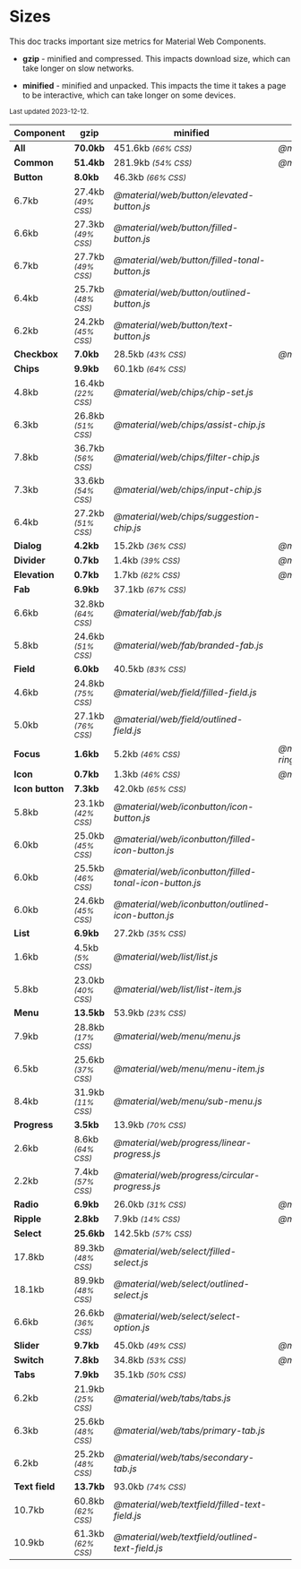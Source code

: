 # Sizes

<!-- go/mwc-size -->

<!--*
# Document freshness: For more information, see go/fresh-source.
freshness: { owner: 'lizmitchell' reviewed: '2023-12-11' }
*-->

<!-- [TOC] -->

This doc tracks important size metrics for Material Web Components.

-   **gzip** - minified and compressed. This impacts download size, which can
    take longer on slow networks.

-   **minified** - minified and unpacked. This impacts the time it takes a page
    to be interactive, which can take longer on some devices.

<!-- MWC_UPDATE_TRACKING_START -->

<small>Last updated 2023-12-12.</small>

<!-- mdformat off(autogenerated might break rendering in catalog) -->

Component | gzip | minified | Import
--- | --- | --- | ---
**All** | **70.0kb** | 451.6kb <small>*(66% CSS)*</small> | *@material/web/all.js*
**Common** | **51.4kb** | 281.9kb <small>*(54% CSS)*</small> | *@material/web/common.js*
**Button** | **8.0kb** | 46.3kb <small>*(66% CSS)*</small> | 
 | 6.7kb | 27.4kb <small>*(49% CSS)*</small> | *@material/web/button/elevated-button.js*
 | 6.6kb | 27.3kb <small>*(49% CSS)*</small> | *@material/web/button/filled-button.js*
 | 6.7kb | 27.7kb <small>*(49% CSS)*</small> | *@material/web/button/filled-tonal-button.js*
 | 6.4kb | 25.7kb <small>*(48% CSS)*</small> | *@material/web/button/outlined-button.js*
 | 6.2kb | 24.2kb <small>*(45% CSS)*</small> | *@material/web/button/text-button.js*
**Checkbox** | **7.0kb** | 28.5kb <small>*(43% CSS)*</small> | *@material/web/checkbox/checkbox.js*
**Chips** | **9.9kb** | 60.1kb <small>*(64% CSS)*</small> | 
 | 4.8kb | 16.4kb <small>*(22% CSS)*</small> | *@material/web/chips/chip-set.js*
 | 6.3kb | 26.8kb <small>*(51% CSS)*</small> | *@material/web/chips/assist-chip.js*
 | 7.8kb | 36.7kb <small>*(56% CSS)*</small> | *@material/web/chips/filter-chip.js*
 | 7.3kb | 33.6kb <small>*(54% CSS)*</small> | *@material/web/chips/input-chip.js*
 | 6.4kb | 27.2kb <small>*(51% CSS)*</small> | *@material/web/chips/suggestion-chip.js*
**Dialog** | **4.2kb** | 15.2kb <small>*(36% CSS)*</small> | *@material/web/dialog/dialog.js*
**Divider** | **0.7kb** | 1.4kb <small>*(39% CSS)*</small> | *@material/web/divider/divider.js*
**Elevation** | **0.7kb** | 1.7kb <small>*(62% CSS)*</small> | *@material/web/elevation/elevation.js*
**Fab** | **6.9kb** | 37.1kb <small>*(67% CSS)*</small> | 
 | 6.6kb | 32.8kb <small>*(64% CSS)*</small> | *@material/web/fab/fab.js*
 | 5.8kb | 24.6kb <small>*(51% CSS)*</small> | *@material/web/fab/branded-fab.js*
**Field** | **6.0kb** | 40.5kb <small>*(83% CSS)*</small> | 
 | 4.6kb | 24.8kb <small>*(75% CSS)*</small> | *@material/web/field/filled-field.js*
 | 5.0kb | 27.1kb <small>*(76% CSS)*</small> | *@material/web/field/outlined-field.js*
**Focus** | **1.6kb** | 5.2kb <small>*(46% CSS)*</small> | *@material/web/focus/md-focus-ring.js*
**Icon** | **0.7kb** | 1.3kb <small>*(46% CSS)*</small> | *@material/web/icon/icon.js*
**Icon button** | **7.3kb** | 42.0kb <small>*(65% CSS)*</small> | 
 | 5.8kb | 23.1kb <small>*(42% CSS)*</small> | *@material/web/iconbutton/icon-button.js*
 | 6.0kb | 25.0kb <small>*(45% CSS)*</small> | *@material/web/iconbutton/filled-icon-button.js*
 | 6.0kb | 25.5kb <small>*(46% CSS)*</small> | *@material/web/iconbutton/filled-tonal-icon-button.js*
 | 6.0kb | 24.6kb <small>*(45% CSS)*</small> | *@material/web/iconbutton/outlined-icon-button.js*
**List** | **6.9kb** | 27.2kb <small>*(35% CSS)*</small> | 
 | 1.6kb | 4.5kb <small>*(5% CSS)*</small> | *@material/web/list/list.js*
 | 5.8kb | 23.0kb <small>*(40% CSS)*</small> | *@material/web/list/list-item.js*
**Menu** | **13.5kb** | 53.9kb <small>*(23% CSS)*</small> | 
 | 7.9kb | 28.8kb <small>*(17% CSS)*</small> | *@material/web/menu/menu.js*
 | 6.5kb | 25.6kb <small>*(37% CSS)*</small> | *@material/web/menu/menu-item.js*
 | 8.4kb | 31.9kb <small>*(11% CSS)*</small> | *@material/web/menu/sub-menu.js*
**Progress** | **3.5kb** | 13.9kb <small>*(70% CSS)*</small> | 
 | 2.6kb | 8.6kb <small>*(64% CSS)*</small> | *@material/web/progress/linear-progress.js*
 | 2.2kb | 7.4kb <small>*(57% CSS)*</small> | *@material/web/progress/circular-progress.js*
**Radio** | **6.9kb** | 26.0kb <small>*(31% CSS)*</small> | *@material/web/radio/radio.js*
**Ripple** | **2.8kb** | 7.9kb <small>*(14% CSS)*</small> | *@material/web/ripple/ripple.js*
**Select** | **25.6kb** | 142.5kb <small>*(57% CSS)*</small> | 
 | 17.8kb | 89.3kb <small>*(48% CSS)*</small> | *@material/web/select/filled-select.js*
 | 18.1kb | 89.9kb <small>*(48% CSS)*</small> | *@material/web/select/outlined-select.js*
 | 6.6kb | 26.6kb <small>*(36% CSS)*</small> | *@material/web/select/select-option.js*
**Slider** | **9.7kb** | 45.0kb <small>*(49% CSS)*</small> | *@material/web/slider/slider.js*
**Switch** | **7.8kb** | 34.8kb <small>*(53% CSS)*</small> | *@material/web/switch/switch.js*
**Tabs** | **7.9kb** | 35.1kb <small>*(50% CSS)*</small> | 
 | 6.2kb | 21.9kb <small>*(25% CSS)*</small> | *@material/web/tabs/tabs.js*
 | 6.3kb | 25.6kb <small>*(48% CSS)*</small> | *@material/web/tabs/primary-tab.js*
 | 6.2kb | 25.2kb <small>*(48% CSS)*</small> | *@material/web/tabs/secondary-tab.js*
**Text field** | **13.7kb** | 93.0kb <small>*(74% CSS)*</small> | 
 | 10.7kb | 60.8kb <small>*(62% CSS)*</small> | *@material/web/textfield/filled-text-field.js*
 | 10.9kb | 61.3kb <small>*(62% CSS)*</small> | *@material/web/textfield/outlined-text-field.js*

<!-- mdformat on(autogenerated might break rendering in catalog) -->

<!-- MWC_UPDATE_TRACKING_END -->
